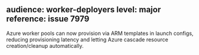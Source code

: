 audience: worker-deployers
level: major
reference: issue 7979
---

Azure worker pools can now provision via ARM templates in launch configs,
reducing provisioning latency and letting Azure cascade resource creation/cleanup automatically.
